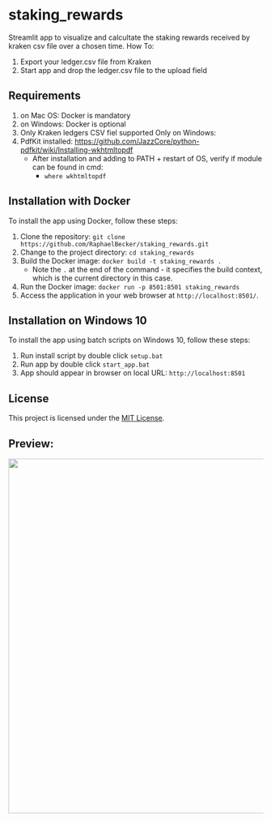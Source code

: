 # staking_rewards
Streamlit app to visualize and calcultate the staking rewards received by kraken csv file over a chosen time.
How To:
1. Export your ledger.csv file from Kraken
2. Start app and drop the ledger.csv file to the upload field 


## Requirements
1. on Mac OS: Docker is mandatory
2. on Windows: Docker is optional
3. Only Kraken ledgers CSV fiel supported 
Only on Windows:
4. PdfKit installed: https://github.com/JazzCore/python-pdfkit/wiki/Installing-wkhtmltopdf
   * After installation and adding to PATH + restart of OS, verify if module can be found in cmd:
     * ```where wkhtmltopdf```


## Installation with Docker
To install the app using Docker, follow these steps:

1. Clone the repository:
```git clone https://github.com/RaphaelBecker/staking_rewards.git```
2. Change to the project directory:
```cd staking_rewards```
3. Build the Docker image:
```docker build -t staking_rewards .```
    * Note the ```.``` at the end of the command - it specifies the build context, which is the current directory in this case.
4. Run the Docker image:
```docker run -p 8501:8501 staking_rewards```
5. Access the application in your web browser at `http://localhost:8501/`.


## Installation on Windows 10
To install the app using batch scripts on Windows 10, follow these steps:
1. Run install script by double click ```setup.bat```
2. Run app by double click ```start_app.bat```
3. App should appear in browser on local URL: ```http://localhost:8501```


## License
This project is licensed under the [MIT License](https://github.com/RaphaelBecker/staking_rewards/blob/main/LICENCE.md).


## Preview:

<img align="center" height="700px" src="https://github.com/RaphaelBecker/staking_rewards/blob/main/previews/preview.gif">  
